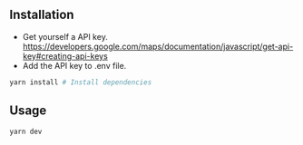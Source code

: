 ## Installation

- Get yourself a API key.
  https://developers.google.com/maps/documentation/javascript/get-api-key#creating-api-keys
- Add the API key to .env file.

```bash
yarn install # Install dependencies
```

## Usage

```bash
yarn dev
```

